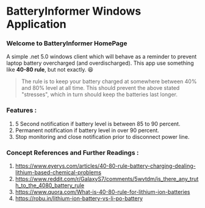 # BatteryInformer Windows Application

### Welcome to BatteryInformer HomePage

A simple .net 5.0 windows client which will behave as a reminder to prevent laptop battery overcharged (and overdischarged).
This app use something like **40-80 rule**, but not exactly. :laughing:

> The rule is to keep your battery charged at somewhere between 40% and 80% level at all time. This should prevent the above stated "stresses", which in turn should keep the batteries last longer.

### Features : 
1. 5 Second notification if battery level is between 85 to 90 percent.
2. Permanent notification if battery level in over 90 percent.
3. Stop monitoring and close notification prior to disconnect power line.

### Concept References and Further Readings :
1. <a href="https://www.eyerys.com/articles/40-80-rule-battery-charging-dealing-lithium-based-chemical-problems">https://www.eyerys.com/articles/40-80-rule-battery-charging-dealing-lithium-based-chemical-problems</a>
2. <a href="https://www.reddit.com/r/GalaxyS7/comments/5wvtdm/is_there_any_truth_to_the_4080_battery_rule">https://www.reddit.com/r/GalaxyS7/comments/5wvtdm/is_there_any_truth_to_the_4080_battery_rule</a>
3. <a href="https://www.quora.com/What-is-40-80-rule-for-lithium-ion-batteries">https://www.quora.com/What-is-40-80-rule-for-lithium-ion-batteries</a>
4. <a href="https://robu.in/lithium-ion-battery-vs-li-po-battery">https://robu.in/lithium-ion-battery-vs-li-po-battery</a>
